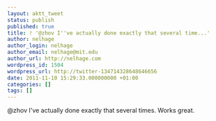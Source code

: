 ```yaml
---
layout: aktt_tweet
status: publish
published: true
title: ! '@zhov I''ve actually done exactly that several time...'
author: nelhage
author_login: nelhage
author_email: nelhage@mit.edu
author_url: http://nelhage.com
wordpress_id: 1504
wordpress_url: http://twitter-134714328648646656
date: 2011-11-10 15:29:33.000000000 +01:00
categories: []
tags: []
---
```

@zhov I've actually done exactly that several times. Works great.
